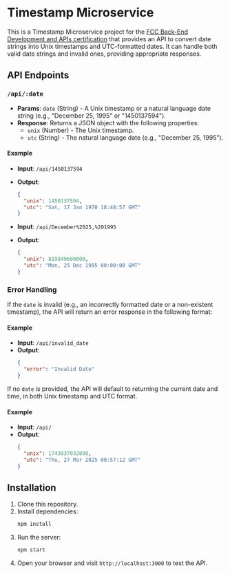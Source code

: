 # Timestamp Microservice

This is a Timestamp Microservice project for the [FCC Back-End Development and APIs certification](https://www.freecodecamp.org/learn/back-end-development-and-apis/) that provides an API to convert date strings into Unix timestamps and UTC-formatted dates. It can handle both valid date strings and invalid ones, providing appropriate responses.

## API Endpoints

### `/api/:date`

- **Params**: `date` (String) - A Unix timestamp or a natural language date string (e.g., "December 25, 1995" or "1450137594").
- **Response**: Returns a JSON object with the following properties:
  - `unix` (Number) - The Unix timestamp.
  - `utc` (String) - The natural language date (e.g., "December 25, 1995").

#### Example

- **Input**: `/api/1450137594`
- **Output**:
  ```json
  {
    "unix": 1450137594,
    "utc": "Sat, 17 Jan 1970 18:48:57 GMT"
  }
  ```

- **Input**: `/api/December%2025,%201995`
- **Output**:
  ```json
  {
    "unix": 819849600000,
    "utc": "Mon, 25 Dec 1995 00:00:00 GMT"
  }
  ```

### Error Handling

If the `date` is invalid (e.g., an incorrectly formatted date or a non-existent timestamp), the API will return an error response in the following format:

#### Example

- **Input**: `/api/invalid_date`
- **Output**:
  ```json
  {
    "error": "Invalid Date"
  }
  ```

If no `date` is provided, the API will default to returning the current date and time, in both Unix timestamp and UTC format.

#### Example

- **Input**: `/api/`
- **Output**:
  ```json
  { 
    "unix": 1743037032898, 
    "utc": "Thu, 27 Mar 2025 00:57:12 GMT" 
  }
  ```

## Installation

1. Clone this repository.
2. Install dependencies:
   ```bash
   npm install
   ```
3. Run the server:
   ```bash
   npm start
   ```
4. Open your browser and visit `http://localhost:3000` to test the API.
